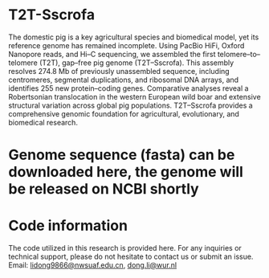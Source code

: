 # T2T-Sscrofa
The domestic pig is a key agricultural species and biomedical model, yet its reference genome has remained incomplete. Using PacBio HiFi, Oxford Nanopore reads, and Hi–C sequencing, we assembled the first telomere–to–telomere (T2T), gap–free pig genome (T2T–Sscrofa). This assembly resolves 274.8 Mb of previously unassembled sequence, including centromeres, segmental duplications, and ribosomal DNA arrays, and identifies 255 new protein–coding genes. Comparative analyses reveal a Robertsonian translocation in the western European wild boar and extensive structural variation across global pig populations. T2T–Sscrofa provides a comprehensive genomic foundation for agricultural, evolutionary, and biomedical research.

# Genome sequence (fasta) can be downloaded here, the genome will be released on NCBI shortly


# Code information
The code utilized in this research is provided here. For any inquiries or technical support, please do not hesitate to contact us or submit an issue.
Email: lidong9866@nwsuaf.edu.cn, dong.li@wur.nl
